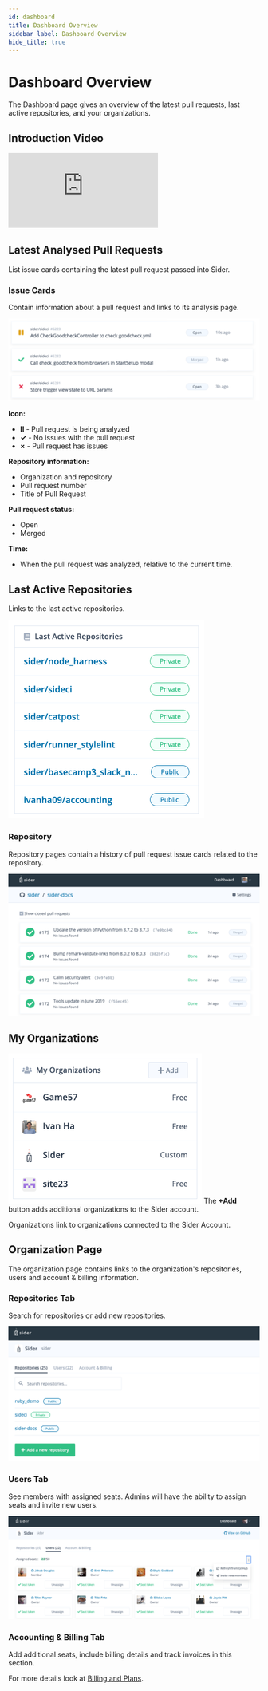 ```yaml
---
id: dashboard
title: Dashboard Overview
sidebar_label: Dashboard Overview
hide_title: true
---
```


# Dashboard Overview

The Dashboard page gives an overview of the latest pull requests, last active repositories, and your organizations.

## Introduction Video

<div class="Video">
 <iframe class="Video__iframe" src="https://www.youtube.com/embed/TIQ61lCm6nI" frameborder="0" allowfullscreen></iframe>
</div>

## Latest Analysed Pull Requests

List issue cards containing the latest pull request passed into Sider.

### Issue Cards

Contain information about a pull request and links to its analysis page.

![Issue cards](../assets/issue-cards.png)

**Icon:**

- **II** - Pull request is being analyzed
- **✓** - No issues with the pull request
- **×** - Pull request has issues

**Repository information:**

- Organization and repository
- Pull request number
- Title of Pull Request

**Pull request status:**

- Open
- Merged

**Time:**

- When the pull request was analyzed, relative to the current time.

## Last Active Repositories

Links to the last active repositories.

![Screenshot of Last Active Repositories](../assets/last-active-repo.png)

### Repository

Repository pages contain a history of pull request issue cards related to the repository.

![Screenshot of repository page](../assets/repository-page.png)

## My Organizations

![Screenshot of My Organizations](../assets/my-organizations.png)
The **+Add** button adds additional organizations to the Sider account.

Organizations link to organizations connected to the Sider Account.

## Organization Page

The organization page contains links to the organization's repositories, users and account & billing information.

### Repositories Tab

Search for repositories or add new repositories.

![Screenshot of organizations](../assets/repository-tab.png)

### Users Tab

See members with assigned seats. Admins will have the ability to assign seats and invite new users.

![Screenshot of users tab](../assets/users-tab.png)

### Accounting & Billing Tab

Add additional seats, include billing details and track invoices in this section.

For more details look at [Billing and Plans](../billing-and-plans.md).
